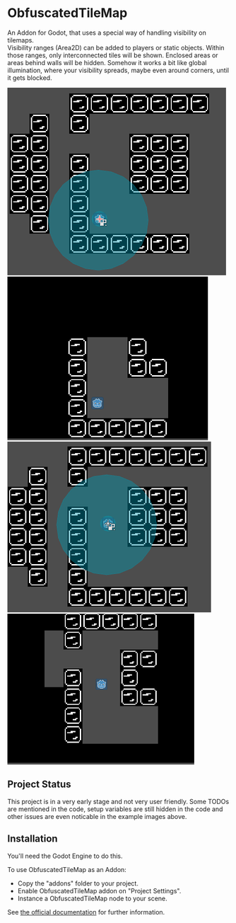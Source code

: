 # ObfuscatedTileMap
An Addon for Godot, that uses a special way of handling visibility on tilemaps.  
Visibility ranges (Area2D) can be added to players or static objects. Within those ranges, only interconnected tiles will be shown. Enclosed areas or areas behind walls will be hidden. Somehow it works a bit like global illumination, where your visibility spreads, maybe even around corners, until it gets blocked.  

![](setup1.png "setup1")
![](result1.PNG "result1")
![](setup2.png "setup2")
![](result2.png "result2")

## Project Status
This project is in a very early stage and not very user friendly. Some TODOs are mentioned in the code, setup variables are still hidden in the code and other issues are even noticable in the example images above.

## Installation
You'll need the Godot Engine to do this.  

To use ObfuscatedTileMap as an Addon:
- Copy the "addons" folder to your project.
- Enable ObfuscatedTileMap addon on "Project Settings".
- Instance a ObfuscatedTileMap node to your scene.

See [the official documentation](https://docs.godotengine.org/en/stable/tutorials/plugins/editor/installing_plugins.html) for further information.
